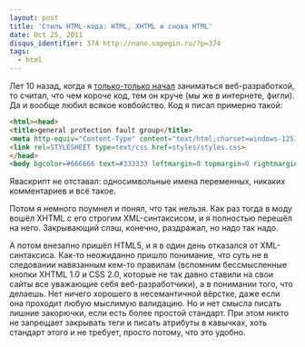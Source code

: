 ```yaml
---
layout: post
title: 'Стиль HTML-кода: HTML, XHTML и снова HTML'
date: Oct 25, 2011
disqus_identifier: 374 http://nano.sapegin.ru/?p=374
tags:
  - html
---
```


Лет 10 назад, когда я [только-только начал](http://museum.sapegin.ru/) заниматься веб-разработкой, то считал, что чем короче код, тем он круче (мы же в интернете, фигли). Да и вообще любил всякое ковбойство. Код я писал примерно такой:

```html
<html><head>
<title>general protection fault group</title>
<meta http-equiv="Content-Type" content="text/html;charset=windows-1251" />
<link rel=STYLESHEET type=text/css href=styles/styles.css>
</head>
<body bgcolor=#666666 text=#333333 leftmargin=0 topmargin=0 rightmargin=0 bottommargin=0 marginheight=0 marginwidth=0>
```

Яваскрипт не отставал: односимвольные имена переменных, никаких комментариев и всё такое.

Потом я немного поумнел и понял, что так нельзя. Как раз тогда в моду вошёл XHTML с его строгим XML-синтаксисом, и я полностью перешёл на него. Закрывающий слэш, конечно, раздражал, но надо так надо.

А потом внезапно пришёл HTML5, и я в один день отказался от XML-синтаксиса. Как-то неожиданно пришло понимание, что суть не в следовании навязанным кем-то правилам (вспомним бессмысленные кнопки XHTML 1.0 и CSS 2.0, которые не так давно ставили на свои сайты все уважающие себя веб-разработчики), а в понимании того, что делаешь. Нет ничего хорошего в несемантичной вёрстке, даже если она проходит любую мыслимую валидацию. Но и нет смысла писать лишние закорючки, если есть более простой стандарт. При этом никто не запрещает закрывать теги и писать атрибуты в кавычках, хоть стандарт этого и не требует, просто потому, что это удобно.
